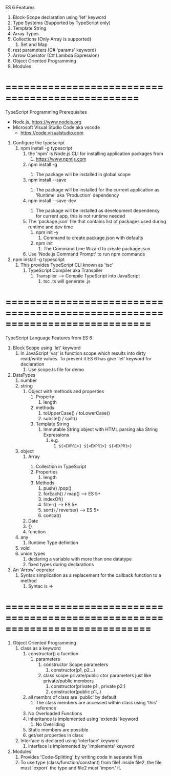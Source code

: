 ES 6 Features

1. Block-Scope declaration using 'let' keyword
2. Type Systems (Supported by TypeScript only)
3. Template String
4. Array Types
5. Collections (Only Array is supported)
   1. Set and Map
6. rest parameters (C# 'params' keyword)
7. Arrow Operator (C# Lambda Expression)
8. Object Oriented Programming
9. Modules

# ================================================

TypeScript Programming
Prerequisites

- Node.js, https://www.nodejs.org
- Microsoft Visual Studio Code aka vscode
  - https://code.visualstudio.com

1.  Configure the typescript
    1. npm install -g typescript
       1. the 'npm' is Node.js CLI for installing application packages from
          1. https://www.npmjs.com
       2. npm install -g <PACKAGE-NAME>
          1. The package will be installed in global scope
       3. npm install --save <PACKAGE-NAME>
          1. The package will be installed for the current application as 'Runtime' aka 'Production' dependency
       4. npm install --save-dev <PACKAGE-NAME>
          1. The package will be installed as development dependency for current app, this is not runtime needed
       5. The 'package.json' file that contains list of packages used during runtime and dev time
          1. npm init -y
             1. Command to create package.json with defaults
          2. npm init
             1. The Command Line Wizard to create package.json
       6. Use 'Node.js Command Prompt' to run npm commands
2.  npm install -g typescript
    1. This provides TypeScript CLI known as 'tsc'
       1. TypeScript Compiler aka Transpiler
          1. Transpiler --> Compile TypeScript into JavaScript
             1. tsc <FILE-NAME>.ts <enter-key> will generate <FILE-NAME>.js

# ============================================================================

TypeScript Language Features from ES 6

1. Block Scope using 'let' keyword
   1. In JavaScript 'var' is function scope which results into dirty read/write values. To prevent it ES 6 has give 'let' keyword for declaration
      1. Use scope.ts file for demo
2. DataTypes
   1. number
   2. string
      1. Object with methods and properties
         1. Property
            1. length
         2. methods
            1. toUpperCase() / toLowerCase()
            2. subste() / spilt()
         3. Template String
            1. Immutable String object with HTML parsing aka String Expressions
               1. e.g.
                  1. `${<EXPR1>} ${<EXPR1>} ${<EXPR1>}`
   3. object
      1. Array<T>
         1. Collection in TypeScript
         2. Properties
            1. length
         3. Methods
            1. push() /pop()
            2. forEach() / map() --> ES 5+
            3. indexOf()
            4. filter() --> ES 5+
            5. sort() / reverse() --> ES 5+
            6. concat()
      2. Date
      3. {}
      4. function
   4. any
      1. Runtime Type definition
   5. void
   6. union types
      1. declaring a variable with more than one datatype
      2. fixed types during declarations
3. An 'Arrow' oeprator
   1. Syntax simplication as a replacement for the callback function to a method
      1. Syntac is =>

# ============================================================================
1. Object Oriented Programming
   1. class as a keyword
      1. constructor() a fucntion
         1. parameters  
            1. constructor Scope parameters
               1. constructor(p1, p2...)
            2. class scope private/public ctor parameters just like private/public members
               1. constructor(private p1:, private p2:)
               2. constructor(public p1:,.)
      2. all membrs of class are 'public' by default
         1. The class members are accessed within class using 'this' reference
      3. No Overloaded Functions
      4. Inheritance is implemented using 'extends' keyword
         1. No Overiiding
      5. Static members are possible
      6. get/set properties in class
   2. Interface is declared using 'interface' keyword
      1. interface is implemented by 'implements' keyword
2. Modules
   1. Provides 'Code-Splitting' by writing code in separate files
   2. To use type (class/function/constant) from file1 inside file2, the file must 'export' the type and file2 must 'import' it.
